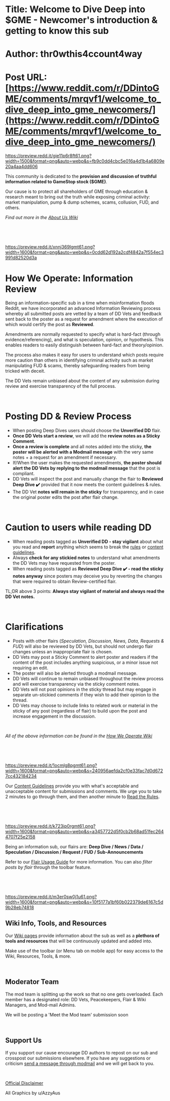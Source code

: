 # Title: Welcome to Dive Deep into $GME - Newcomer's introduction & getting to know this sub
# Author: thr0wthis4ccount4way
# Post URL: [https://www.reddit.com/r/DDintoGME/comments/mrqvf1/welcome_to_dive_deep_into_gme_newcomers/](https://www.reddit.com/r/DDintoGME/comments/mrqvf1/welcome_to_dive_deep_into_gme_newcomers/)


https://preview.redd.it/gie11p6r8ft61.png?width=1500&format=png&auto=webp&s=fb9c0dd4cbc5e016a4d1b4a6809e20a4aa4dd606

This community is dedicated to the **provision and discussion of truthful information related to GameStop stock ($GME)**.

Our cause is to protect all shareholders of GME through education & research meant to bring out the truth while exposing criminal activity: market manipulation, pump & dump schemes, scams, collusion, FUD, and others.

*Find out more in the* [*About Us Wiki*](https://www.reddit.com/r/DDintoGME/wiki/about)

&#x200B;

&#x200B;

https://preview.redd.it/xnnj369lgmt61.png?width=1600&format=png&auto=webp&s=0cdd62d192a2cdf4842a7f554ec3991d82520d3a

# How We Operate: Information Review

Being an information-specific sub in a time when misinformation floods Reddit, we have incorporated an advanced Information Reviewing process whereby all submitted posts are vetted by a team of DD Vets and feedback sent back to the poster as a request for amendment where the execution of which would certify the post as **Reviewed**.

Amendments are normally requested to specify what is hard-fact (through evidence/referencing), and what is speculation, opinion, or hypothesis. This enables readers to easily distinguish between hard-fact and theory/opinion.

The process also makes it easy for users to understand which posts require more caution than others in identifying criminal activity such as market manipulating FUD & scams, thereby safeguarding readers from being tricked with deceit.

The DD Vets remain unbiased about the content of any submission during review and exercise transparency of the full process.

&#x200B;

# Posting DD & Review Process

* When posting Deep Dives users should choose the **Unverified DD** flair.
* **Once DD Vets start a review**, we will add the **review notes as a Sticky Comment**.
* **Once a review is complete** and all notes added into the sticky, **the poster will be alerted with a Modmail message** with the very same notes + a request for an amendment if necessary.
* If/When the user makes the requested amendments, **the poster should alert the DD Vets by replying to the modmail message** that the post is compliant.
* DD Vets will inspect the post and manually change the flair to **Reviewed Deep Dive ✔️** provided that it now meets the content guidelines & rules.
* The DD Vet **notes will remain in the sticky** for transparency, and in case the original poster edits the post after flair change.

&#x200B;

# Caution to users while reading DD

* When reading posts tagged as **Unverified DD - stay vigilant** about what you read and **report** anything which seems to break the [rules](https://www.reddit.com/r/DDintoGME/about/rules) or [content guidelines](https://www.reddit.com/r/DDintoGME/wiki/contentguidelines).
* Always **check for any stickied notes** to understand what amendments the DD Vets may have requested from the poster.
* When reading posts tagged as **Reviewed Deep Dive ✔️ - read the sticky notes anyway** since posters may deceive you by reverting the changes that were required to obtain Review-certified flair.

TL;DR above 3 points: **Always stay vigilant of material and always read the DD Vet notes.**

&#x200B;

# Clarifications

* Posts with other flairs (*Speculation, Discussion, News, Data, Requests & FUD*) will also be reviewed by DD Vets, but should not undergo flair changes unless an inappropriate flair is chosen.
* DD Vets may post a Sticky Comment to alert poster and readers if the content of the post includes anything suspicious, or a minor issue not requiring an edit.
* The poster will also be alerted through a modmail message.
* DD Vets will continue to remain unbiased throughout the review process and will exercise transparency via the sticky comment notes.
* DD Vets will not post opinions in the sticky thread but may engage in separate un-stickied comments if they wish to add their opinion to the thread.
* DD Vets may choose to include links to related work or material in the sticky of any post (regardless of flair) to build upon the post and increase engagement in the discussion.

&#x200B;

*All of the above information can be found in the* [*How We Operate Wiki*](https://www.reddit.com/r/DDintoGME/wiki/operation)

&#x200B;

&#x200B;

https://preview.redd.it/1ocmlg8pgmt61.png?width=1600&format=png&auto=webp&s=240956aefda2cf0e33fac7d0d6727cc432184234

Our [Content Guidelines](https://www.reddit.com/r/DDintoGME/wiki/contentguidelines) provide you with what's acceptable and unacceptable content for submissions and comments. We urge you to take 2 minutes to go through them, and then another minute to [Read the Rules](https://www.reddit.com/r/DDintoGME/about/rules).

&#x200B;

&#x200B;

https://preview.redd.it/k723ip0rgmt61.png?width=1600&format=png&auto=webp&s=a3457722d5f0cb2b68ad51fec2644707f25e2158

Being an information sub, our flairs are: **Deep Dive / News / Data / Speculation / Discussion / Request /  FUD / Sub-Announcements**

Refer to our [Flair Usage Guide](https://www.reddit.com/r/DDintoGME/wiki/flairs) for more information. You can also *filter posts by flair* through the toolbar feature.

&#x200B;

&#x200B;

https://preview.redd.it/m3er0sw0j1u61.png?width=1600&format=png&auto=webp&s=10f5177a1bf60b022379de6167c5d9b28eb74818

## Wiki Info, Tools, and Resources

Our [Wiki pages](https://www.reddit.com/r/DDintoGME/wiki/index) provide information about the sub as well as a **plethora of tools and resources** that will be continuously updated and added into.

Make use of the toolbar (or Menu tab on mobile app) for easy access to the Wiki, Resources, Tools, & more.

&#x200B;

## Moderator Team

The mod team is splitting up the work so that no one gets overloaded. Each member has a designated role: DD Vets, Peacekeepers, Flair & Wiki Managers, and Mod-mail Admins.

We will be posting a 'Meet the Mod team' submission soon

&#x200B;

## Support Us

If you support our cause encourage DD authors to repost on our sub and crosspost our submissions elsewhere. If you have any suggestions or criticism [send a message through modmail](https://reddit.com/message/compose?to=r/DDintoGME) and we will get back to you.

&#x200B;

[Official Disclaimer](https://www.reddit.com/r/DDintoGME/wiki/disclaimer)

All Graphics by u/AzzyAus